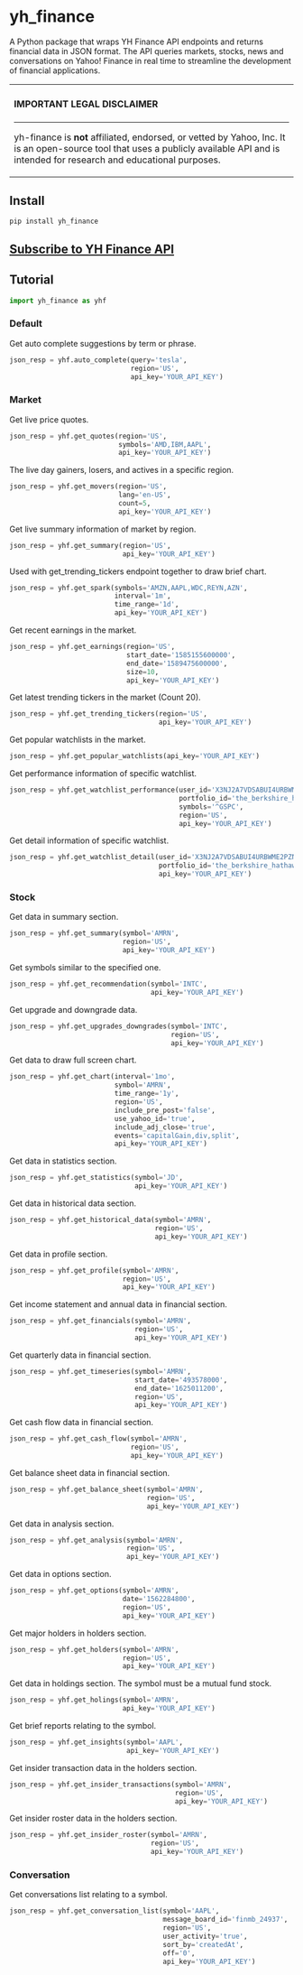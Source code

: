 # yh_finance

A Python package that wraps YH Finance API endpoints and returns financial data in JSON format. The API queries markets, stocks, news and conversations on Yahoo! Finance in real time to streamline the development of financial applications.

<table><tr><td>

#### IMPORTANT LEGAL DISCLAIMER

---

yh-finance is **not** affiliated, endorsed, or vetted by Yahoo, Inc. It is
an open-source tool that uses a publicly available API and is
intended for research and educational purposes.
</td></tr></table>

## Install

```shell
pip install yh_finance
```

## [Subscribe to YH Finance API](https://rapidapi.com/apidojo/api/yh-finance/ 'YH Finance API')

## Tutorial

```python
import yh_finance as yhf
```

### Default

Get auto complete suggestions by term or phrase.
```python
json_resp = yhf.auto_complete(query='tesla', 
                              region='US', 
                              api_key='YOUR_API_KEY')
```

### Market

Get live price quotes.
```python
json_resp = yhf.get_quotes(region='US',
                           symbols='AMD,IBM,AAPL',
                           api_key='YOUR_API_KEY')
```

The live day gainers, losers, and actives in a specific region.
```python
json_resp = yhf.get_movers(region='US',
                           lang='en-US',
                           count=5,
                           api_key='YOUR_API_KEY')
```

Get live summary information of market by region.
```python
json_resp = yhf.get_summary(region='US',
                            api_key='YOUR_API_KEY')
```

Used with get_trending_tickers endpoint together to draw brief chart.
```python
json_resp = yhf.get_spark(symbols='AMZN,AAPL,WDC,REYN,AZN',
                          interval='1m',
                          time_range='1d',
                          api_key='YOUR_API_KEY')
```

Get recent earnings in the market.
```python
json_resp = yhf.get_earnings(region='US',
                             start_date='1585155600000',
                             end_date='1589475600000',
                             size=10,
                             api_key='YOUR_API_KEY')
```

Get latest trending tickers in the market (Count 20).
```python
json_resp = yhf.get_trending_tickers(region='US',
                                     api_key='YOUR_API_KEY')
```

Get popular watchlists in the market.
```python
json_resp = yhf.get_popular_watchlists(api_key='YOUR_API_KEY')
```

Get performance information of specific watchlist.
```python
json_resp = yhf.get_watchlist_performance(user_id='X3NJ2A7VDSABUI4URBWME2PZNM',
                                          portfolio_id='the_berkshire_hathaway_portfolio',
                                          symbols='^GSPC',
                                          region='US',
                                          api_key='YOUR_API_KEY')
```

Get detail information of specific watchlist.
```python
json_resp = yhf.get_watchlist_detail(user_id='X3NJ2A7VDSABUI4URBWME2PZNM',
                                     portfolio_id='the_berkshire_hathaway_portfolio',
                                     api_key='YOUR_API_KEY')
```

### Stock

Get data in summary section.
```python
json_resp = yhf.get_summary(symbol='AMRN',
                            region='US',
                            api_key='YOUR_API_KEY')
```

Get symbols similar to the specified one.
```python
json_resp = yhf.get_recommendation(symbol='INTC',
                                   api_key='YOUR_API_KEY')
```

Get upgrade and downgrade data.
```python
json_resp = yhf.get_upgrades_downgrades(symbol='INTC',
                                        region='US',
                                        api_key='YOUR_API_KEY')
```

Get data to draw full screen chart.
```python
json_resp = yhf.get_chart(interval='1mo',
                          symbol='AMRN',
                          time_range='1y',
                          region='US',
                          include_pre_post='false',
                          use_yahoo_id='true',
                          include_adj_close='true',
                          events='capitalGain,div,split',
                          api_key='YOUR_API_KEY')
```

Get data in statistics section.
```python
json_resp = yhf.get_statistics(symbol='JD',
                               api_key='YOUR_API_KEY')
```

Get data in historical data section.
```python
json_resp = yhf.get_historical_data(symbol='AMRN',
                                    region='US',
                                    api_key='YOUR_API_KEY')
```

Get data in profile section.
```python
json_resp = yhf.get_profile(symbol='AMRN',
                            region='US',
                            api_key='YOUR_API_KEY')
```

Get income statement and annual data in financial section.
```python
json_resp = yhf.get_financials(symbol='AMRN',
                               region='US',
                               api_key='YOUR_API_KEY')
```

Get quarterly data in financial section.
```python
json_resp = yhf.get_timeseries(symbol='AMRN',
                               start_date='493578000',
                               end_date='1625011200',
                               region='US',
                               api_key='YOUR_API_KEY')
```

Get cash flow data in financial section.
```python
json_resp = yhf.get_cash_flow(symbol='AMRN',
                              region='US',
                              api_key='YOUR_API_KEY')
```

Get balance sheet data in financial section.
```python
json_resp = yhf.get_balance_sheet(symbol='AMRN',
                                  region='US',
                                  api_key='YOUR_API_KEY')
```

Get data in analysis section.
```python
json_resp = yhf.get_analysis(symbol='AMRN',
                             region='US',
                             api_key='YOUR_API_KEY')
```

Get data in options section.
```python
json_resp = yhf.get_options(symbol='AMRN',
                            date='1562284800',
                            region='US',
                            api_key='YOUR_API_KEY')
```

Get major holders in holders section.
```python
json_resp = yhf.get_holders(symbol='AMRN',
                            region='US',
                            api_key='YOUR_API_KEY')
```

Get data in holdings section. The symbol must be a mutual fund stock.
```python
json_resp = yhf.get_holings(symbol='AMRN',
                            api_key='YOUR_API_KEY')
```

Get brief reports relating to the symbol.
```python
json_resp = yhf.get_insights(symbol='AAPL',
                             api_key='YOUR_API_KEY')
```

Get insider transaction data in the holders section.
```python
json_resp = yhf.get_insider_transactions(symbol='AMRN',
                                         region='US',
                                         api_key='YOUR_API_KEY')
```

Get insider roster data in the holders section.
```python
json_resp = yhf.get_insider_roster(symbol='AMRN',
                                   region='US',
                                   api_key='YOUR_API_KEY')
```

### Conversation

Get conversations list relating to a symbol.
```python
json_resp = yhf.get_conversation_list(symbol='AAPL',
                                      message_board_id='finmb_24937',
                                      region='US',
                                      user_activity='true',
                                      sort_by='createdAt',
                                      off='0',
                                      api_key='YOUR_API_KEY')
```
